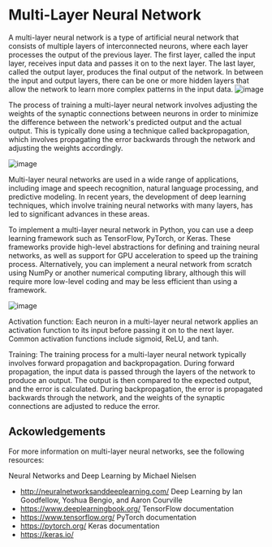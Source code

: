 
# Multi-Layer Neural Network

A multi-layer neural network is a type of artificial neural network that consists of multiple layers of interconnected neurons, where each layer processes the output of the previous layer. The first layer, called the input layer, receives input data and passes it on to the next layer. The last layer, called the output layer, produces the final output of the network. In between the input and output layers, there can be one or more hidden layers that allow the network to learn more complex patterns in the input data.
![image](https://static.packt-cdn.com/products/9781787125193/graphics/371f0c32-feda-4bed-a629-93ab42e02166.png)




The process of training a multi-layer neural network involves adjusting the weights of the synaptic connections between neurons in order to minimize the difference between the network's predicted output and the actual output. This is typically done using a technique called backpropagation, which involves propagating the error backwards through the network and adjusting the weights accordingly.

![image](https://matthewmazur.files.wordpress.com/2015/03/nn-calculation.png)

Multi-layer neural networks are used in a wide range of applications, including image and speech recognition, natural language processing, and predictive modeling. In recent years, the development of deep learning techniques, which involve training neural networks with many layers, has led to significant advances in these areas.

To implement a multi-layer neural network in Python, you can use a deep learning framework such as TensorFlow, PyTorch, or Keras. These frameworks provide high-level abstractions for defining and training neural networks, as well as support for GPU acceleration to speed up the training process. Alternatively, you can implement a neural network from scratch using NumPy or another numerical computing library, although this will require more low-level coding and may be less efficient than using a framework.

![image](https://www.simplilearn.com/ice9/free_resources_article_thumb/MultilayerANN_1.jpg)

Activation function: Each neuron in a multi-layer neural network applies an activation function to its input before passing it on to the next layer. Common activation functions include sigmoid, ReLU, and tanh.

Training: The training process for a multi-layer neural network typically involves forward propagation and backpropagation. During forward propagation, the input data is passed through the layers of the network to produce an output. The output is then compared to the expected output, and the error is calculated. During backpropagation, the error is propagated backwards through the network, and the weights of the synaptic connections are adjusted to reduce the error.
## Ackowledgements
For more information on multi-layer neural networks, see the following resources:

Neural Networks and Deep Learning by Michael Nielsen
 - http://neuralnetworksanddeeplearning.com/
Deep Learning by Ian Goodfellow, Yoshua Bengio, and Aaron Courville 
- https://www.deeplearningbook.org/
TensorFlow documentation
 - https://www.tensorflow.org/
PyTorch documentation 
- https://pytorch.org/
Keras documentation 
- https://keras.io/









